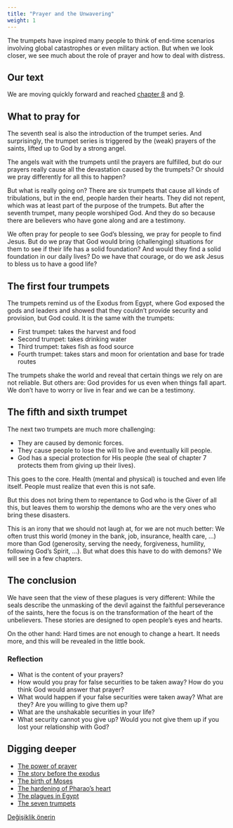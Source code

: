 ```yaml
---
title: "Prayer and the Unwavering"
weight: 1
---
```



The trumpets have inspired many people to think of end-time scenarios involving global catastrophes or even military action. But when we look closer, we see much about the role of prayer and how to deal with distress.


## Our text

<a name="8552"></a>
We are moving quickly forward and reached [chapter 8](https://www.bibleserver.com/NIV/Revelation8) and [9](https://www.bibleserver.com/NIV/Revelation9).


## What to pray for

<a name="b9e2"></a>
The seventh seal is also the introduction of the trumpet series. And surprisingly, the trumpet series is triggered by the (weak) prayers of the saints, lifted up to God by a strong angel.

The angels wait with the trumpets until the prayers are fulfilled, but do our prayers really cause all the devastation caused by the trumpets? Or should we pray differently for all this to happen?

But what is really going on? There are six trumpets that cause all kinds of tribulations, but in the end, people harden their hearts. They did not repent, which was at least part of the purpose of the trumpets. But after the seventh trumpet, many people worshiped God. And they do so because there are believers who have gone along and are a testimony.

We often pray for people to see God’s blessing, we pray for people to find Jesus. But do we pray that God would bring (challenging) situations for them to see if their life has a solid foundation? And would they find a solid foundation in our daily lives? Do we have that courage, or do we ask Jesus to bless us to have a good life?


## The first four trumpets

<a name="52f8"></a>
The trumpets remind us of the Exodus from Egypt, where God exposed the gods and leaders and showed that they couldn’t provide security and provision, but God could. It is the same with the trumpets:

- First trumpet: takes the harvest and food
- Second trumpet: takes drinking water
- Third trumpet: takes fish as food source
- Fourth trumpet: takes stars and moon for orientation and base for trade routes


The trumpets shake the world and reveal that certain things we rely on are not reliable. But others are: God provides for us even when things fall apart. We don’t have to worry or live in fear and we can be a testimony.


## The fifth and sixth trumpet

<a name="e243"></a>
The next two trumpets are much more challenging:

- They are caused by demonic forces.
- They cause people to lose the will to live and eventually kill people.
- God has a special protection for His people (the seal of chapter 7 protects them from giving up their lives).


This goes to the core. Health (mental and physical) is touched and even life itself. People must realize that even this is not safe.

But this does not bring them to repentance to God who is the Giver of all this, but leaves them to worship the demons who are the very ones who bring these disasters.

This is an irony that we should not laugh at, for we are not much better: We often trust this world (money in the bank, job, insurance, health care, …) more than God (generosity, serving the needy, forgiveness, humility, following God’s Spirit, …). But what does this have to do with demons? We will see in a few chapters.


## The conclusion

<a name="5993"></a>
We have seen that the view of these plagues is very different: While the seals describe the unmasking of the devil against the faithful perseverance of the saints, here the focus is on the transformation of the heart of the unbelievers. These stories are designed to open people’s eyes and hearts.

On the other hand: Hard times are not enough to change a heart. It needs more, and this will be revealed in the little book.


### Reflection

<a name="8774"></a>
- What is the content of your prayers?
- How would you pray for false securities to be taken away? How do you think God would answer that prayer?
- What would happen if your false securities were taken away? What are they? Are you willing to give them up?
- What are the unshakable securities in your life?
- What security cannot you give up? Would you not give them up if you lost your relationship with God?







## Digging deeper

<a name="71f2"></a>
- [The power of prayer](../../../../topics/power/short/the-key-of-prayer)
- [The story before the exodus](../../../../bible/exodus/expl/the-story-before-the-exodus)
- [The birth of Moses](../../../../bible/exodus/expl/the-birth-of-moses)
- [The hardening of Pharao’s heart](../../../../bible/exodus/expl/the-hardening-of-pharaohs-heart)
- [The plagues in Egypt](../../../../bible/exodus/expl/the-plagues-in-egypt)
- [The seven trumpets](../../../../content/trumpets/expl/the-trumpets-in-revelation)







[Değişiklik önerin](https://github.com/revelation-today/revelation-today/blob/main/exampleSite/content/docs/content/trumpets/appl/prayer-and-the-unshakeable.md)

